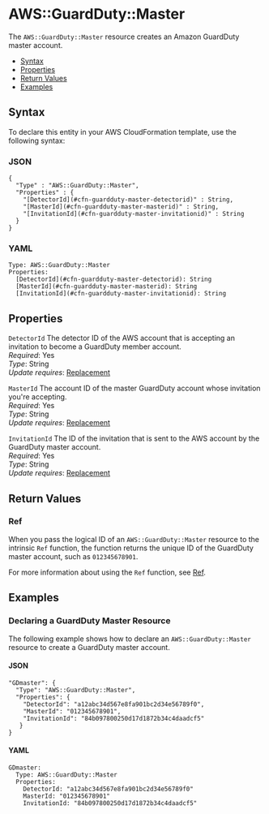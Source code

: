 # AWS::GuardDuty::Master<a name="aws-resource-guardduty-master"></a>

The `AWS::GuardDuty::Master` resource creates an Amazon GuardDuty master account\.


+ [Syntax](#aws-resource-guardduty-master-syntax)
+ [Properties](#aws-resource-guardduty-master-properties)
+ [Return Values](#aws-resource-guardduty-master-returnvalues)
+ [Examples](#aws-resource-guardduty-master-examples)

## Syntax<a name="aws-resource-guardduty-master-syntax"></a>

To declare this entity in your AWS CloudFormation template, use the following syntax:

### JSON<a name="aws-resource-guardduty-master-syntax.json"></a>

```
{
  "Type" : "AWS::GuardDuty::Master",
  "Properties" : {
    "[DetectorId](#cfn-guardduty-master-detectorid)" : String,
    "[MasterId](#cfn-guardduty-master-masterid)" : String,
    "[InvitationId](#cfn-guardduty-master-invitationid)" : String
  }
}
```

### YAML<a name="aws-resource-guardduty-master-syntax.yaml"></a>

```
Type: AWS::GuardDuty::Master
Properties:
  [DetectorId](#cfn-guardduty-master-detectorid): String
  [MasterId](#cfn-guardduty-master-masterid): String
  [InvitationId](#cfn-guardduty-master-invitationid): String
```

## Properties<a name="aws-resource-guardduty-master-properties"></a>

`DetectorId`  <a name="cfn-guardduty-master-detectorid"></a>
The detector ID of the AWS account that is accepting an invitation to become a GuardDuty member account\.  
 *Required*: Yes  
 *Type*: String  
 *Update requires*: [Replacement](using-cfn-updating-stacks-update-behaviors.md#update-replacement) 

`MasterId`  <a name="cfn-guardduty-master-masterid"></a>
The account ID of the master GuardDuty account whose invitation you're accepting\.  
 *Required*: Yes  
 *Type*: String  
 *Update requires*: [Replacement](using-cfn-updating-stacks-update-behaviors.md#update-replacement) 

`InvitationId`  <a name="cfn-guardduty-master-invitationid"></a>
The ID of the invitation that is sent to the AWS account by the GuardDuty master account\.  
 *Required*: Yes  
 *Type*: String  
 *Update requires*: [Replacement](using-cfn-updating-stacks-update-behaviors.md#update-replacement) 

## Return Values<a name="aws-resource-guardduty-master-returnvalues"></a>

### Ref<a name="aws-resource-guardduty-master-ref"></a>

When you pass the logical ID of an `AWS::GuardDuty::Master` resource to the intrinsic `Ref` function, the function returns the unique ID of the GuardDuty master account, such as `012345678901`\. 

For more information about using the `Ref` function, see [Ref](intrinsic-function-reference-ref.md)\. 

## Examples<a name="aws-resource-guardduty-master-examples"></a>

### Declaring a GuardDuty Master Resource<a name="aws-resource-guardduty-master-example1"></a>

The following example shows how to declare an `AWS::GuardDuty::Master` resource to create a GuardDuty master account\.

#### JSON<a name="aws-resource-guardduty-master-example1.json"></a>

```
"GDmaster": {
  "Type": "AWS::GuardDuty::Master",
  "Properties": {
    "DetectorId": "a12abc34d567e8fa901bc2d34e56789f0",
    "MasterId": "012345678901",
    "InvitationId": "84b097800250d17d1872b34c4daadcf5"
   }
}
```

#### YAML<a name="aws-resource-guardduty-master-example1.yaml"></a>

```
GDmaster:
  Type: AWS::GuardDuty::Master
  Properties:
    DetectorId: "a12abc34d567e8fa901bc2d34e56789f0"
    MasterId: "012345678901"
    InvitationId: "84b097800250d17d1872b34c4daadcf5"
```